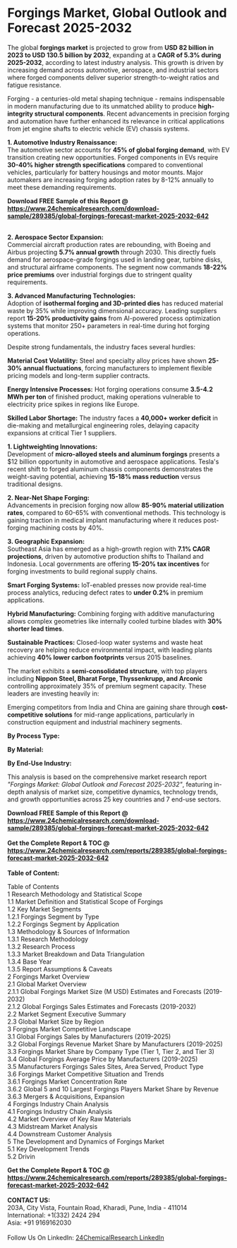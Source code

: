 <h1>Forgings Market, Global Outlook and Forecast 2025-2032</h1><p>The global <strong>forgings market</strong> is projected to grow from <strong>USD 82 billion in 2023 to USD 130.5 billion by 2032</strong>, expanding at a <strong>CAGR of 5.3% during 2025-2032</strong>, according to latest industry analysis. This growth is driven by increasing demand across automotive, aerospace, and industrial sectors where forged components deliver superior strength-to-weight ratios and fatigue resistance.</p><p>Forging - a centuries-old metal shaping technique - remains indispensable in modern manufacturing due to its unmatched ability to produce <strong>high-integrity structural components</strong>. Recent advancements in precision forging and automation have further enhanced its relevance in critical applications from jet engine shafts to electric vehicle (EV) chassis systems.</p><p><strong>1. Automotive Industry Renaissance:</strong><br>
The automotive sector accounts for <strong>45% of global forging demand</strong>, with EV transition creating new opportunities. Forged components in EVs require <strong>30-40% higher strength specifications</strong> compared to conventional vehicles, particularly for battery housings and motor mounts. Major automakers are increasing forging adoption rates by 8-12% annually to meet these demanding requirements.</p><div><b>Download FREE Sample of this Report @ 
            <a href="https://www.24chemicalresearch.com/download-sample/289385/global-forgings-forecast-market-2025-2032-642">
            https://www.24chemicalresearch.com/download-sample/289385/global-forgings-forecast-market-2025-2032-642</a></b></div><br><p><strong>2. Aerospace Sector Expansion:</strong><br>
Commercial aircraft production rates are rebounding, with Boeing and Airbus projecting <strong>5.7% annual growth</strong> through 2030. This directly fuels demand for aerospace-grade forgings used in landing gear, turbine disks, and structural airframe components. The segment now commands <strong>18-22% price premiums</strong> over industrial forgings due to stringent quality requirements.</p><p><strong>3. Advanced Manufacturing Technologies:</strong><br>
Adoption of <strong>isothermal forging and 3D-printed dies</strong> has reduced material waste by 35% while improving dimensional accuracy. Leading suppliers report <strong>15-20% productivity gains</strong> from AI-powered process optimization systems that monitor 250+ parameters in real-time during hot forging operations.</p><p>Despite strong fundamentals, the industry faces several hurdles:</p><p><strong>Material Cost Volatility:</strong> Steel and specialty alloy prices have shown <strong>25-30% annual fluctuations</strong>, forcing manufacturers to implement flexible pricing models and long-term supplier contracts.</p><p><strong>Energy Intensive Processes:</strong> Hot forging operations consume <strong>3.5-4.2 MWh per ton</strong> of finished product, making operations vulnerable to electricity price spikes in regions like Europe.</p><p><strong>Skilled Labor Shortage:</strong> The industry faces a <strong>40,000+ worker deficit</strong> in die-making and metallurgical engineering roles, delaying capacity expansions at critical Tier 1 suppliers.</p><p><strong>1. Lightweighting Innovations:</strong><br>
Development of <strong>micro-alloyed steels and aluminum forgings</strong> presents a $12 billion opportunity in automotive and aerospace applications. Tesla's recent shift to forged aluminum chassis components demonstrates the weight-saving potential, achieving <strong>15-18% mass reduction</strong> versus traditional designs.</p><p><strong>2. Near-Net Shape Forging:</strong><br>
Advancements in precision forging now allow <strong>85-90% material utilization rates</strong>, compared to 60-65% with conventional methods. This technology is gaining traction in medical implant manufacturing where it reduces post-forging machining costs by 40%.</p><p><strong>3. Geographic Expansion:</strong><br>
Southeast Asia has emerged as a high-growth region with <strong>7.1% CAGR projections</strong>, driven by automotive production shifts to Thailand and Indonesia. Local governments are offering <strong>15-20% tax incentives</strong> for forging investments to build regional supply chains.</p><p><strong>Smart Forging Systems:</strong> IoT-enabled presses now provide real-time process analytics, reducing defect rates to <strong>under 0.2%</strong> in premium applications.</p><p><strong>Hybrid Manufacturing:</strong> Combining forging with additive manufacturing allows complex geometries like internally cooled turbine blades with <strong>30% shorter lead times</strong>.</p><p><strong>Sustainable Practices:</strong> Closed-loop water systems and waste heat recovery are helping reduce environmental impact, with leading plants achieving <strong>40% lower carbon footprints</strong> versus 2015 baselines.</p><p>The market exhibits a <strong>semi-consolidated structure</strong>, with top players including <strong>Nippon Steel, Bharat Forge, Thyssenkrupp, and Arconic</strong> controlling approximately 35% of premium segment capacity. These leaders are investing heavily in:</p><p>Emerging competitors from India and China are gaining share through <strong>cost-competitive solutions</strong> for mid-range applications, particularly in construction equipment and industrial machinery segments.</p><p><strong>By Process Type:</strong></p><p><strong>By Material:</strong></p><p><strong>By End-Use Industry:</strong></p><p>This analysis is based on the comprehensive market research report <em>"Forgings Market: Global Outlook and Forecast 2025-2032"</em>, featuring in-depth analysis of market size, competitive dynamics, technology trends, and growth opportunities across 25 key countries and 7 end-use sectors.</p><div><b>Download FREE Sample of this Report @ 
            <a href="https://www.24chemicalresearch.com/download-sample/289385/global-forgings-forecast-market-2025-2032-642">
            https://www.24chemicalresearch.com/download-sample/289385/global-forgings-forecast-market-2025-2032-642</a></b></div><br><div><b>Get the Complete Report & TOC @ 
            <a href="https://www.24chemicalresearch.com/reports/289385/global-forgings-forecast-market-2025-2032-642">
            https://www.24chemicalresearch.com/reports/289385/global-forgings-forecast-market-2025-2032-642</a></b></div><br>
            <b>Table of Content:</b><p>Table of Contents<br />
1 Research Methodology and Statistical Scope<br />
1.1 Market Definition and Statistical Scope of Forgings<br />
1.2 Key Market Segments<br />
1.2.1 Forgings Segment by Type<br />
1.2.2 Forgings Segment by Application<br />
1.3 Methodology & Sources of Information<br />
1.3.1 Research Methodology<br />
1.3.2 Research Process<br />
1.3.3 Market Breakdown and Data Triangulation<br />
1.3.4 Base Year<br />
1.3.5 Report Assumptions & Caveats<br />
2 Forgings Market Overview<br />
2.1 Global Market Overview<br />
2.1.1 Global Forgings Market Size (M USD) Estimates and Forecasts (2019-2032)<br />
2.1.2 Global Forgings Sales Estimates and Forecasts (2019-2032)<br />
2.2 Market Segment Executive Summary<br />
2.3 Global Market Size by Region<br />
3 Forgings Market Competitive Landscape<br />
3.1 Global Forgings Sales by Manufacturers (2019-2025)<br />
3.2 Global Forgings Revenue Market Share by Manufacturers (2019-2025)<br />
3.3 Forgings Market Share by Company Type (Tier 1, Tier 2, and Tier 3)<br />
3.4 Global Forgings Average Price by Manufacturers (2019-2025)<br />
3.5 Manufacturers Forgings Sales Sites, Area Served, Product Type<br />
3.6 Forgings Market Competitive Situation and Trends<br />
3.6.1 Forgings Market Concentration Rate<br />
3.6.2 Global 5 and 10 Largest Forgings Players Market Share by Revenue<br />
3.6.3 Mergers & Acquisitions, Expansion<br />
4 Forgings Industry Chain Analysis<br />
4.1 Forgings Industry Chain Analysis<br />
4.2 Market Overview of Key Raw Materials<br />
4.3 Midstream Market Analysis<br />
4.4 Downstream Customer Analysis<br />
5 The Development and Dynamics of Forgings Market <br />
5.1 Key Development Trends<br />
5.2 Drivin</p><div><b>Get the Complete Report & TOC @ 
            <a href="https://www.24chemicalresearch.com/reports/289385/global-forgings-forecast-market-2025-2032-642">
            https://www.24chemicalresearch.com/reports/289385/global-forgings-forecast-market-2025-2032-642</a></b></div><br><b>CONTACT US:</b><br>
            203A, City Vista, Fountain Road, Kharadi, Pune, India - 411014<br>
            International: +1(332) 2424 294<br>
            Asia: +91 9169162030 <br><br>
            Follow Us On LinkedIn: <a href="https://www.linkedin.com/company/24chemicalresearch/">24ChemicalResearch LinkedIn</a>